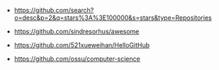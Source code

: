 - https://github.com/search?o=desc&p=2&q=stars%3A%3E100000&s=stars&type=Repositories

- https://github.com/sindresorhus/awesome
- https://github.com/521xueweihan/HelloGitHub
- https://github.com/ossu/computer-science
<!---
ads6ads6/ads6ads6 is a ✨ special ✨ repository because its `README.md` (this file) appears on your GitHub profile.
You can click the Preview link to take a look at your changes.
--->
